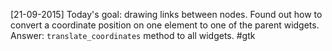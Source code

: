 [21-09-2015] Today's goal: drawing links between nodes. Found out how to convert 
    a coordinate position on one element to one of the parent widgets. Answer:
    `translate_coordinates` method to all widgets. #gtk

